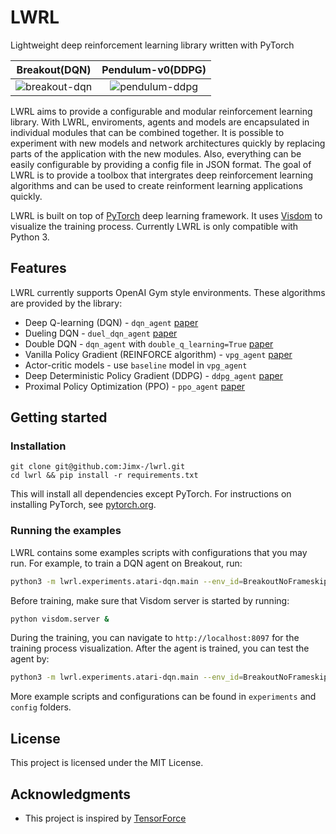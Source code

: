 # LWRL

Lightweight deep reinforcement learning library written with PyTorch

| Breakout(DQN)                                                                                         | Pendulum-v0(DDPG)                                                                    |
|:-----------------------------------------------------------------------------------------------------:|:------------------------------------------------------------------------------------:|
| ![breakout-dqn](https://thumbs.gfycat.com/AnchoredScornfulAustraliansilkyterrier-size_restricted.gif) | ![pendulum-ddpg](https://thumbs.gfycat.com/SeveralCraftyGharial-size_restricted.gif) |

LWRL aims to provide a configurable and modular reinforcement learning library. With LWRL, enviroments, agents and models are encapsulated in individual modules that can be combined together. It is possible to experiment with new models and network architectures quickly by replacing parts of the application with the new modules. Also, everything can be easily configurable by providing a config file in JSON format. The goal of LWRL is to provide a toolbox that intergrates deep reinforcement learning algorithms and can be used to create reinforment learning applications quickly.

LWRL is built on top of [PyTorch](https://pytorch.org/) deep learning framework. It uses  [Visdom](https://github.com/facebookresearch/visdom.git) to visualize the training process. Currently LWRL is only compatible with Python 3.



## Features

LWRL currently supports OpenAI Gym style environments. These algorithms are provided by the library:

- Deep Q-learning (DQN) - `dqn_agent`  [paper](https://www.cs.toronto.edu/%7Evmnih/docs/dqn.pdf)
- Dueling DQN - `duel_dqn_agent`  [paper](https://arxiv.org/pdf/1511.06581)
- Double DQN - `dqn_agent` with `double_q_learning=True`  [paper](https://arxiv.org/abs/1509.06461)
- Vanilla Policy Gradient (REINFORCE algorithm) - `vpg_agent`  [paper](http://www-anw.cs.umass.edu/%7Ebarto/courses/cs687/williams92simple.pdf)
- Actor-critic models - use `baseline` model in `vpg_agent`
- Deep Deterministic Policy Gradient (DDPG) - `ddpg_agent`  [paper](https://arxiv.org/pdf/1509.02971)
- Proximal Policy Optimization (PPO) - `ppo_agent`  [paper](https://arxiv.org/abs/1707.06347)

## Getting started

### Installation

```
git clone git@github.com:Jimx-/lwrl.git
cd lwrl && pip install -r requirements.txt
```

This will install all dependencies except PyTorch. For instructions on installing PyTorch, see [pytorch.org](https://pytorch.org/).

### Running the examples

LWRL contains some examples scripts with configurations that you may run.  For example, to train a DQN agent on Breakout, run:

```sh
python3 -m lwrl.experiments.atari-dqn.main --env_id=BreakoutNoFrameskip-v4 --agent lwrl/configs/atari-dqn.json --network lwrl/configs/networks/nature-dqn.json --save_dir=/path/to/save/model --is_train
```

Before training, make sure that Visdom server is started by running:

```sh
python visdom.server &
```

During the training, you can navigate to `http://localhost:8097` for the training process visualization. After the agent is trained, you can test the agent by:

```sh
python3 -m lwrl.experiments.atari-dqn.main --env_id=BreakoutNoFrameskip-v4 --agent lwrl/configs/atari-dqn.json --network lwrl/configs/networks/nature-dqn.json --save_dir=/path/to/save/model --visualize
```

More example scripts and configurations can be found in `experiments` and `config` folders.



## License

This project is licensed under the MIT License.



## Acknowledgments

- This project is inspired by [TensorForce](https://github.com/reinforceio/tensorforce)




